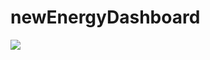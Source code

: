 # newEnergyDashboard
<img src="https://github.com/Zhangbokai614/newEnergyDashboard/blob/o/readme.gif">
